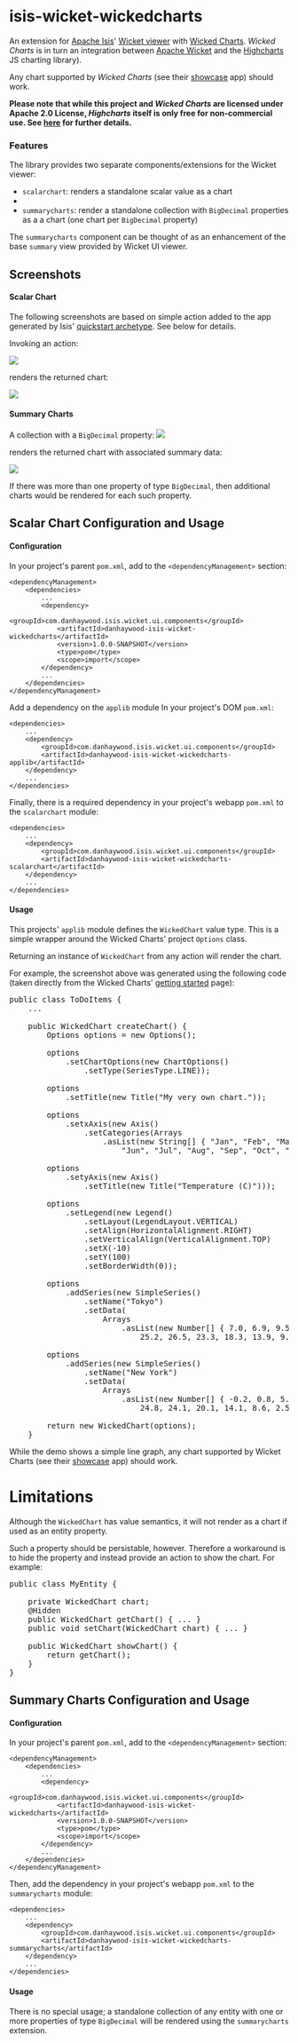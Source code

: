 isis-wicket-wickedcharts
========================

An extension for [Apache Isis](http://isis.apache.org)' [Wicket viewer](http://isis.apache.org/components/viewers/wicket/about.html) with [Wicked Charts](https://code.google.com/p/wicked-charts/).  *Wicked Charts* is in turn an integration between [Apache Wicket](http://wicket.apache.org) and the [Highcharts](http://www.highcharts.com/) JS charting library).

Any chart supported by *Wicked Charts* (see their [showcase](http://wicked-charts.appspot.com/) app) should work.

**Please note that while this project and *Wicked Charts* are licensed under Apache 2.0 License, *Highcharts* itself is only free for non-commercial use.  See [here](http://shop.highsoft.com/highcharts.html) for further details.**

### Features

The library provides two separate components/extensions for the Wicket viewer:

* `scalarchart`: renders a standalone scalar value as a chart
* 
* `summarycharts`: render a standalone collection with `BigDecimal` properties as a a chart (one chart per `BigDecimal` property)

The `summarycharts` component can be thought of as an enhancement of the base `summary` view provided by Wicket UI viewer.


## Screenshots

#### Scalar Chart

The following screenshots are based on simple action added to the app generated by Isis' [quickstart archetype](http://isis.apache.org/getting-started/quickstart-archetype.html).  See below for details.

Invoking an action:

![](https://raw.github.com/danhaywood/isis-wicket-wickedcharts/master/images/screenshot-1.png)

renders the returned chart:

![](https://raw.github.com/danhaywood/isis-wicket-wickedcharts/master/images/screenshot-2.png)

#### Summary Charts

A collection with a `BigDecimal` property:
![](https://raw.github.com/danhaywood/isis-wicket-wickedcharts/master/images/summarychart-screenshot-1.png)

renders the returned chart with associated summary data:

![](https://raw.github.com/danhaywood/isis-wicket-wickedcharts/master/images/summarychart-screenshot-2.png)

If there was more than one property of type `BigDecimal`, then additional charts would be rendered for each such property.


## Scalar Chart Configuration and Usage

#### Configuration

In your project's parent `pom.xml`, add to the `<dependencyManagement>` section:

    <dependencyManagement>
        <dependencies>
            ...
            <dependency>
                <groupId>com.danhaywood.isis.wicket.ui.components</groupId>
                <artifactId>danhaywood-isis-wicket-wickedcharts</artifactId>
                <version>1.0.0-SNAPSHOT</version>
                <type>pom</type>
                <scope>import</scope>
            </dependency>
            ...
        </dependencies>
    </dependencyManagement>

Add a dependency on the `applib` module In your project's DOM `pom.xml`:

    <dependencies>
        ...
        <dependency>
            <groupId>com.danhaywood.isis.wicket.ui.components</groupId>
            <artifactId>danhaywood-isis-wicket-wickedcharts-applib</artifactId>
        </dependency>
        ...
    </dependencies> 

Finally, there is a required dependency in your project's webapp `pom.xml` to the `scalarchart` module:

    <dependencies>
        ...
        <dependency>
            <groupId>com.danhaywood.isis.wicket.ui.components</groupId>
            <artifactId>danhaywood-isis-wicket-wickedcharts-scalarchart</artifactId>
        </dependency>
        ...
    </dependencies> 


#### Usage

This projects' `applib` module defines the `WickedChart` value type.  This is a simple wrapper around the Wicked Charts' project `Options` class.

Returning an instance of `WickedChart` from any action will render the chart.

For example, the screenshot above was generated using the following code (taken directly from the Wicked Charts' [getting started](https://code.google.com/p/wicked-charts/wiki/GettingStarted) page):

<pre>
public class ToDoItems {
    ...

    public WickedChart createChart() {
        Options options = new Options();

        options
            .setChartOptions(new ChartOptions()
                .setType(SeriesType.LINE));

        options
            .setTitle(new Title("My very own chart."));

        options
            .setxAxis(new Axis()
                .setCategories(Arrays
                    .asList(new String[] { "Jan", "Feb", "Mar", "Apr", "May",
                        "Jun", "Jul", "Aug", "Sep", "Oct", "Nov", "Dec" })));

        options
            .setyAxis(new Axis()
                .setTitle(new Title("Temperature (C)")));

        options
            .setLegend(new Legend()
                .setLayout(LegendLayout.VERTICAL)
                .setAlign(HorizontalAlignment.RIGHT)
                .setVerticalAlign(VerticalAlignment.TOP)
                .setX(-10)
                .setY(100)
                .setBorderWidth(0));

        options
            .addSeries(new SimpleSeries()
                .setName("Tokyo")
                .setData(
                    Arrays
                        .asList(new Number[] { 7.0, 6.9, 9.5, 14.5, 18.2, 21.5,
                            25.2, 26.5, 23.3, 18.3, 13.9, 9.6 })));

        options
            .addSeries(new SimpleSeries()
                .setName("New York")
                .setData(
                    Arrays
                        .asList(new Number[] { -0.2, 0.8, 5.7, 11.3, 17.0, 22.0,
                            24.8, 24.1, 20.1, 14.1, 8.6, 2.5 })));
        
        return new WickedChart(options);
    }
</pre>

While the demo shows a simple line graph, any chart supported by Wicket Charts (see their [showcase](http://wicked-charts.appspot.com/) app) should work.

# Limitations

Although the `WickedChart` has value semantics, it will not render as a chart if used as an entity property.

Such a property should be persistable, however.  Therefore a workaround is to hide the property and instead provide an action to show the chart.  For example:

<pre>
public class MyEntity {

    private WickedChart chart;
    @Hidden
    public WickedChart getChart() { ... }
    public void setChart(WickedChart chart) { ... }

    public WickedChart showChart() {
        return getChart();
    }
}
</pre>
    


## Summary Charts Configuration and Usage

#### Configuration

In your project's parent `pom.xml`, add to the `<dependencyManagement>` section:

    <dependencyManagement>
        <dependencies>
            ...
            <dependency>
                <groupId>com.danhaywood.isis.wicket.ui.components</groupId>
                <artifactId>danhaywood-isis-wicket-wickedcharts</artifactId>
                <version>1.0.0-SNAPSHOT</version>
                <type>pom</type>
                <scope>import</scope>
            </dependency>
            ...
        </dependencies>
    </dependencyManagement>

Then, add the dependency in your project's webapp `pom.xml` to the `summarycharts` module:

    <dependencies>
        ...
        <dependency>
            <groupId>com.danhaywood.isis.wicket.ui.components</groupId>
            <artifactId>danhaywood-isis-wicket-wickedcharts-summarycharts</artifactId>
        </dependency>
        ...
    </dependencies> 

#### Usage

There is no special usage; a standalone collection of any entity with one or more properties of type `BigDecimal` will be rendered using the `summarycharts` extension.